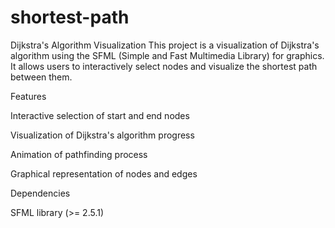 # shortest-path
Dijkstra's Algorithm Visualization
This project is a visualization of Dijkstra's algorithm using the SFML (Simple and Fast Multimedia Library) for graphics. It allows users to interactively select nodes and visualize the shortest path between them.

Features

Interactive selection of start and end nodes

Visualization of Dijkstra's algorithm progress

Animation of pathfinding process

Graphical representation of nodes and edges

Dependencies

SFML library (>= 2.5.1)


